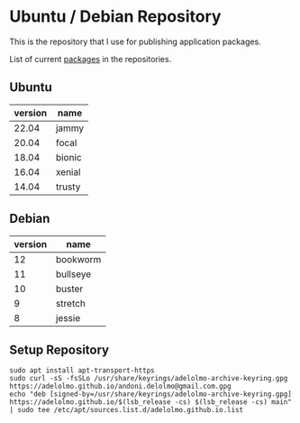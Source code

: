 # Ubuntu / Debian Repository

This is the repository that I use for publishing application packages.

List of current [packages](PACKAGES.md) in the repositories.

## Ubuntu

| version | name   |
|---------|--------|
| 22.04   | jammy  |
| 20.04   | focal  |
| 18.04   | bionic |
| 16.04   | xenial |
| 14.04   | trusty |

## Debian

|version|name|
|------|------|
|12|bookworm|
|11|bullseye|
|10|buster|
|9|stretch|
|8|jessie|

## Setup Repository

    sudo apt install apt-transport-https
    sudo curl -sS -fsSLo /usr/share/keyrings/adelolmo-archive-keyring.gpg https://adelolmo.github.io/andoni.delolmo@gmail.com.gpg
    echo "deb [signed-by=/usr/share/keyrings/adelolmo-archive-keyring.gpg] https://adelolmo.github.io/$(lsb_release -cs) $(lsb_release -cs) main" | sudo tee /etc/apt/sources.list.d/adelolmo.github.io.list